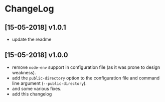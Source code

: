 # ChangeLog

## [15-05-2018] v1.0.1

* update the readme


## [15-05-2018] v1.0.0

* remove `node-env` support in configuration file (as it was prone to design weakness).
* add the `public-directory` option to the configuration file and command line argument (`--public-directory`).
* and some various fixes.
* add this changelog
